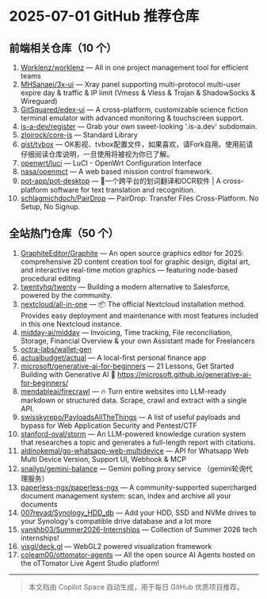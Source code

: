 # 2025-07-01 GitHub 推荐仓库

## 前端相关仓库（10 个）

1. [Worklenz/worklenz](https://github.com/Worklenz/worklenz) — All in one project management tool for efficient teams
2. [MHSanaei/3x-ui](https://github.com/MHSanaei/3x-ui) — Xray panel supporting multi-protocol multi-user expire day & traffic & IP limit (Vmess & Vless & Trojan & ShadowSocks & Wireguard)
3. [GitSquared/edex-ui](https://github.com/GitSquared/edex-ui) — A cross-platform, customizable science fiction terminal emulator with advanced monitoring & touchscreen support.
4. [is-a-dev/register](https://github.com/is-a-dev/register) — Grab your own sweet-looking '.is-a.dev' subdomain.
5. [zloirock/core-js](https://github.com/zloirock/core-js) — Standard Library
6. [qist/tvbox](https://github.com/qist/tvbox) — OK影视、tvbox配置文件，如果喜欢，请Fork自用。使用前请仔细阅读仓库说明，一旦使用将被视为你已了解。
7. [openwrt/luci](https://github.com/openwrt/luci) — LuCI - OpenWrt Configuration Interface
8. [nasa/openmct](https://github.com/nasa/openmct) — A web based mission control framework.
9. [pot-app/pot-desktop](https://github.com/pot-app/pot-desktop) — 🌈一个跨平台的划词翻译和OCR软件 | A cross-platform software for text translation and recognition.
10. [schlagmichdoch/PairDrop](https://github.com/schlagmichdoch/PairDrop) — PairDrop: Transfer Files Cross-Platform. No Setup, No Signup.

## 全站热门仓库（50 个）

1. [GraphiteEditor/Graphite](https://github.com/GraphiteEditor/Graphite) — An open source graphics editor for 2025: comprehensive 2D content creation tool for graphic design, digital art, and interactive real-time motion graphics — featuring node-based procedural editing
2. [twentyhq/twenty](https://github.com/twentyhq/twenty) — Building a modern alternative to Salesforce, powered by the community.
3. [nextcloud/all-in-one](https://github.com/nextcloud/all-in-one) — 📦 The official Nextcloud installation method. Provides easy deployment and maintenance with most features included in this one Nextcloud instance.
4. [midday-ai/midday](https://github.com/midday-ai/midday) — Invoicing, Time tracking, File reconciliation, Storage, Financial Overview & your own Assistant made for Freelancers
5. [octra-labs/wallet-gen](https://github.com/octra-labs/wallet-gen)
6. [actualbudget/actual](https://github.com/actualbudget/actual) — A local-first personal finance app
7. [microsoft/generative-ai-for-beginners](https://github.com/microsoft/generative-ai-for-beginners) — 21 Lessons, Get Started Building with Generative AI 🔗 https://microsoft.github.io/generative-ai-for-beginners/
8. [mendableai/firecrawl](https://github.com/mendableai/firecrawl) — 🔥 Turn entire websites into LLM-ready markdown or structured data. Scrape, crawl and extract with a single API.
9. [swisskyrepo/PayloadsAllTheThings](https://github.com/swisskyrepo/PayloadsAllTheThings) — A list of useful payloads and bypass for Web Application Security and Pentest/CTF
10. [stanford-oval/storm](https://github.com/stanford-oval/storm) — An LLM-powered knowledge curation system that researches a topic and generates a full-length report with citations.
11. [aldinokemal/go-whatsapp-web-multidevice](https://github.com/aldinokemal/go-whatsapp-web-multidevice) — API for Whatsapp Web Multi Device Version, Support UI, Webhook & MCP
12. [snailyp/gemini-balance](https://github.com/snailyp/gemini-balance) — Gemini polling proxy service （gemini轮询代理服务）
13. [paperless-ngx/paperless-ngx](https://github.com/paperless-ngx/paperless-ngx) — A community-supported supercharged document management system: scan, index and archive all your documents
14. [007revad/Synology_HDD_db](https://github.com/007revad/Synology_HDD_db) — Add your HDD, SSD and NVMe drives to your Synology's compatible drive database and a lot more
15. [vanshb03/Summer2026-Internships](https://github.com/vanshb03/Summer2026-Internships) — Collection of Summer 2026 tech internships!
16. [visgl/deck.gl](https://github.com/visgl/deck.gl) — WebGL2 powered visualization framework
17. [coleam00/ottomator-agents](https://github.com/coleam00/ottomator-agents) — All the open source AI Agents hosted on the oTTomator Live Agent Studio platform!

---

> 本文档由 Copilot Space 自动生成，用于每日 GitHub 优质项目推荐。
